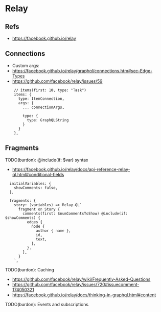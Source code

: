 # Relay


## Refs

- https://facebook.github.io/relay



## Connections

- Custom args:
- https://facebook.github.io/relay/graphql/connections.htm#sec-Edge-Types
- https://github.com/facebook/relay/issues/59

~~~~
    // items(first: 10, type: "Task")
    items: {
      type: ItemConnection,
      args: {
        ... connectionArgs,

        type: {
          type: GraphQLString
        }
      }
    },
~~~~


## Fragments

TODO(burdon): @include(if: $var) syntax
- https://facebook.github.io/relay/docs/api-reference-relay-ql.html#conditional-fields

~~~~
  initialVariables: {
    showComments: false,
  },

  fragments: {
    story: (variables) => Relay.QL`
      fragment on Story {
        comments(first: $numCommentsToShow) @include(if: $showComments) {
          edges {
            node {
              author { name },
              id,
              text,
            },
          },
        },
      }
    `,
~~~~




TODO(burdon): Caching
- https://github.com/facebook/relay/wiki/Frequently-Asked-Questions
- https://github.com/facebook/relay/issues/720#issuecomment-174050321
- https://facebook.github.io/relay/docs/thinking-in-graphql.html#content

TODO(burdon): Events and subscriptions.